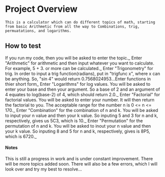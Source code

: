 # Project Overview
    This is a calculator which can do different topics of math, starting from basic Arithmetic from all the way to Combinations, trig, permuatations, and logarithms. 
## How to test
If you run my code, then you will be asked to enter the topic._
Enter "Arithmetic" for arithmetic and then input whatever you want to calculate. For example, 5 + 3. or more can be calculated._
Enter "Trigonometry" for trig. In order to input a trig function(radians), put in "trigfunc x", where x can be anything. So, "sin 4" would return 0.7568024953...Enter functions in thier short form_
Enter "Logarithms" for log values. You will be asked to enter your base and then your argument. So a base of 2 and an argument of 4 equates to log(base-2) of 4, which should return 2.0._
Enter "Factorial" for factorial values. You will be asked to enter your number. It will then return the factorial to you. The acceptable range for the number n is 0 <= n <= 170._
Enter "Combination" for the combination of n and k. You will be asked to input your n value and then your k value. So inputing 5 and 3 for n and k, respectively, gives us 5C3, which is 10._
Enter "Permutation" for the permutation of n and k. You will be asked to inout your n value and then your k value. So inputing 8 and 5 for n and k, respectively, gives is 8P5, which is 6720._
#### Notes
This is still a progress in work and is under constant improvement. There will be more topics added soon. There will also be a few errors, which I will look over and try my best to resolve...

